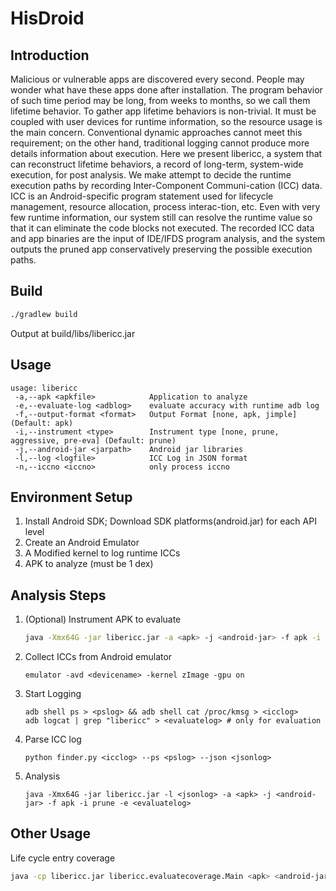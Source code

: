 HisDroid
===
Introduction
---
Malicious or vulnerable apps are discovered every second. People may wonder what have these apps done after installation. The program behavior of such time period may be long, from weeks to months, so we call them lifetime behavior. To gather app lifetime behaviors is non-trivial. It must be coupled with user devices for runtime information, so the resource usage is the main concern. Conventional dynamic approaches cannot meet this requirement; on the other hand, traditional logging cannot produce more details information about execution. Here we present libericc, a system that can reconstruct lifetime behaviors, a record of long-term, system-wide execution, for post analysis. We make attempt to decide the runtime execution paths by recording Inter-Component Communi-cation (ICC) data. ICC is an Android-specific program statement used for lifecycle management, resource allocation, process interac-tion, etc. Even with very few runtime information, our system still can resolve the runtime value so that it can eliminate the code blocks not executed. The recorded ICC data and app binaries are the input of IDE/IFDS program analysis, and the system outputs the pruned app conservatively preserving the possible execution paths.

Build
---
```sh
./gradlew build
```
Output at build/libs/libericc.jar

Usage
---
	usage: libericc
	 -a,--apk <apkfile>            Application to analyze
	 -e,--evaluate-log <adblog>    evaluate accuracy with runtime adb log
	 -f,--output-format <format>   Output Format [none, apk, jimple] (Default: apk)
	 -i,--instrument <type>        Instrument type [none, prune, aggressive, pre-eva] (Default: prune)
	 -j,--android-jar <jarpath>    Android jar libraries
	 -l,--log <logfile>            ICC Log in JSON format
	 -n,--iccno <iccno>            only process iccno


Environment Setup
---
1. Install Android SDK; Download SDK platforms(android.jar) for each API level
1. Create an Android Emulator
1. A Modified kernel to log runtime ICCs
1. APK to analyze (must be 1 dex)

Analysis Steps
---
1. (Optional) Instrument APK to evaluate
    ```sh
    java -Xmx64G -jar libericc.jar -a <apk> -j <android-jar> -f apk -i pre-eva
    ```

1. Collect ICCs from Android emulator
    ```
    emulator -avd <devicename> -kernel zImage -gpu on
    ```

1. Start Logging
    ```
    adb shell ps > <pslog> && adb shell cat /proc/kmsg > <icclog>
    adb logcat | grep "libericc" > <evaluatelog> # only for evaluation
    ```

1. Parse ICC log
    ```
    python finder.py <icclog> --ps <pslog> --json <jsonlog>
    ```

1. Analysis
    ```
    java -Xmx64G -jar libericc.jar -l <jsonlog> -a <apk> -j <android-jar> -f apk -i prune -e <evaluatelog>
    ```

Other Usage
---
Life cycle entry coverage
```sh
java -cp libericc.jar libericc.evaluatecoverage.Main <apk> <android-jar>